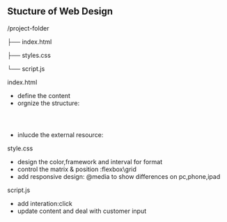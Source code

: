 
## Stucture of Web Design
/project-folder

├── index.html

├── styles.css

└── script.js


index.html
- define the content 
- orgnize the structure: <header><main><footer>
- inlucde the external resource:

style.css
- design the color,framework and interval for format
- control the matrix & position :flexbox\grid
- add responsive design: @media to show differences on pc,phone,ipad

script.js
- add interation:click
- update content and deal with customer input
